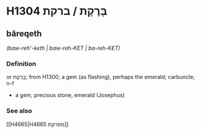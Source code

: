 # H1304 בָּרֶקֶת / ברקת

## bâreqeth

_(baw-reh'-keth | baw-reh-KET | ba-reh-KET)_

### Definition

or בָּרְקַת; from H1300; a gem (as flashing), perhaps the emerald; carbuncle; n-f

- a gem, precious stone, emerald (Josephus)

### See also

[[H4665|H4665 מפרקת]]
